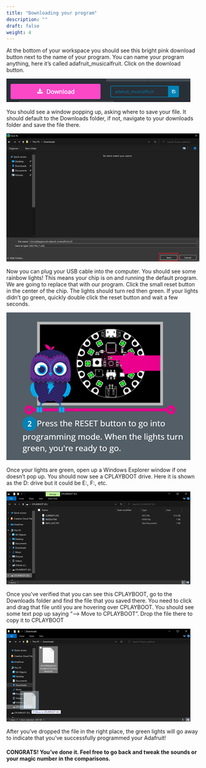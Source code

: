 ```yaml
---
title: "Downloading your program"
description: ""
draft: false
weight: 4
---
```

At the bottom of your workspace you should see this bright pink download button next to the name of your program. You can name your program anything, here it’s called adafruit_musicalfruit. Click on the download button.

![Cannot load image](img/1.png?classes=border,shadow)

You should see a window popping up, asking where to save your file. It should default to the Downloads folder, if not, navigate to your downloads folder and save the file there.

![Cannot load image](img/2.png?classes=border,shadow)

Now you can plug your USB cable into the computer. You should see some rainbow lights! This means your chip is on and running the default program. We are going to replace that with our program. Click the small reset button in the center of the chip. The lights should turn red then green. If your lights didn’t go green, quickly double click the reset button and wait a few seconds.

![Cannot load image](img/3.png?classes=border,shadow)

Once your lights are green, open up a Windows Explorer window if one doesn’t pop up. You should now see a CPLAYBOOT drive. Here it is shown as the D: drive but it could be E:, F:, etc.

![Cannot load image](img/4.png?classes=border,shadow)

Once you’ve verified that you can see this CPLAYBOOT, go to the Downloads folder and find the file that you saved there. You need to click and drag that file until you are hovering over CPLAYBOOT. You should see some text pop up saying “--> Move to CPLAYBOOT”. Drop the file there to copy it to CPLAYBOOT

![Cannot load image](img/5.png?classes=border,shadow)

After you’ve dropped the file in the right place, the green lights will go away to indicate that you’ve successfully programmed your Adafruit!

#### CONGRATS! You’ve done it. Feel free to go back and tweak the sounds or your magic number in the comparisons.
